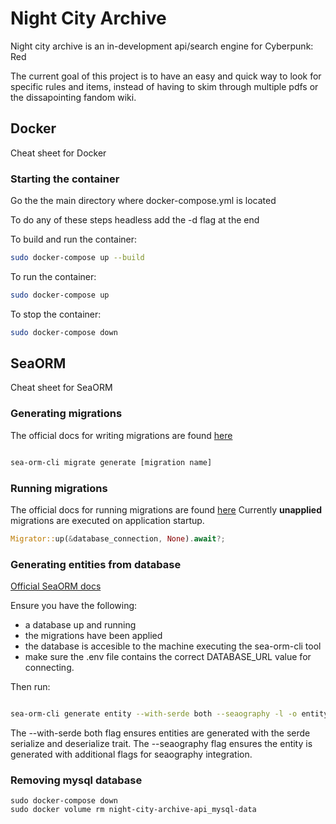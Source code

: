 # Night City Archive
Night city archive is an in-development api/search engine for Cyberpunk: Red

The current goal of this project is to have an easy and quick way to look for specific rules and items, instead of having to skim through multiple pdfs or the dissapointing fandom wiki.

## Docker
Cheat sheet for Docker
### Starting the container
Go the the main directory where docker-compose.yml is located

To do any of these steps headless add the -d flag at the end

To build and run the container:
```bash
sudo docker-compose up --build
```

To run the container:
```bash
sudo docker-compose up
```

To stop the container:
```bash
sudo docker-compose down
```

## SeaORM
Cheat sheet for SeaORM
### Generating migrations
The official docs for writing migrations are found [here](https://www.sea-ql.org/SeaORM/docs/migration/writing-migration/)
```bash

sea-orm-cli migrate generate [migration name]

```

### Running migrations
The official docs for running migrations are found [here](https://www.sea-ql.org/SeaORM/docs/migration/running-migration/)
Currently **unapplied** migrations are executed on application startup.
```rs
Migrator::up(&database_connection, None).await?;
```

### Generating entities from database
[Official SeaORM docs](https://www.sea-ql.org/SeaORM/docs/generate-entity/sea-orm-cli/)

Ensure you have the following:
- a database up and running 
- the migrations have been applied
- the database is accesible to the machine executing the sea-orm-cli tool
- make sure the .env file contains the correct DATABASE_URL value for connecting.

Then run:
```bash

sea-orm-cli generate entity --with-serde both --seaography -l -o entity/src

```

The --with-serde both flag ensures entities are generated with the serde serialize and deserialize trait.
The --seaography flag ensures the entity is generated with additional flags for seaography integration.


### Removing mysql database
```
sudo docker-compose down
sudo docker volume rm night-city-archive-api_mysql-data
```